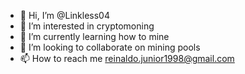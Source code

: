 - 👋 Hi, I’m @Linkless04
- 👀 I’m interested in cryptomoning
- 🌱 I’m currently learning how to mine
- 💞️ I’m looking to collaborate on mining pools
- 📫 How to reach me reinaldo.junior1998@gmail.com

<!---
Linkless04/Linkless04 is a ✨ special ✨ repository because its `README.md` (this file) appears on your GitHub profile.
You can click the Preview link to take a look at your changes.
--->
